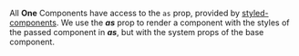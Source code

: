 All **One** Components have access to the `as` prop, provided by [styled-components](https://www.styled-components.com/docs/api#as-polymorphic-prop). We use the **_as_** prop to render a component with the styles of the passed component in **_as_**, but with the system props of the base component.
